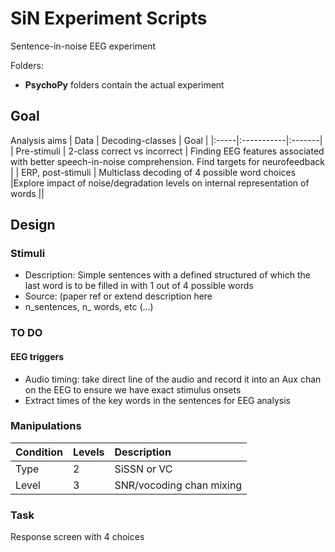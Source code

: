 # SiN Experiment Scripts
Sentence-in-noise EEG experiment 

Folders: 
- **PsychoPy** folders contain the actual experiment 

## Goal

Analysis aims
| Data | Decoding-classes | Goal | 
|:-----|:-----------|:-------|
| Pre-stimuli | 2-class correct vs incorrect  | Finding EEG features associated with better speech-in-noise comprehension. Find targets for neurofeedback | 
| ERP, post-stimuli | Multiclass decoding of 4 possible word choices  |Explore impact of noise/degradation levels on internal representation of words  ||

## Design
### Stimuli 
- Description: Simple sentences with a defined structured of which the last word is to be filled in with 1 out of 4 possible words 
- Source: (paper ref or extend description here 
- n_sentences, n_ words, etc (...) 

### TO DO
#### EEG triggers
- Audio timing: take direct line of the audio and record it into an Aux chan on the EEG to ensure we have exact stimulus onsets
- Extract times of the key words in the sentences for EEG analysis

### Manipulations

 | Condition | Levels | Description | 
|:-----|:-----------|:-------|
| Type | 2 | SiSSN or VC || 
| Level | 3 |  SNR/vocoding chan mixing || 

### Task 
Response screen with 4 choices


